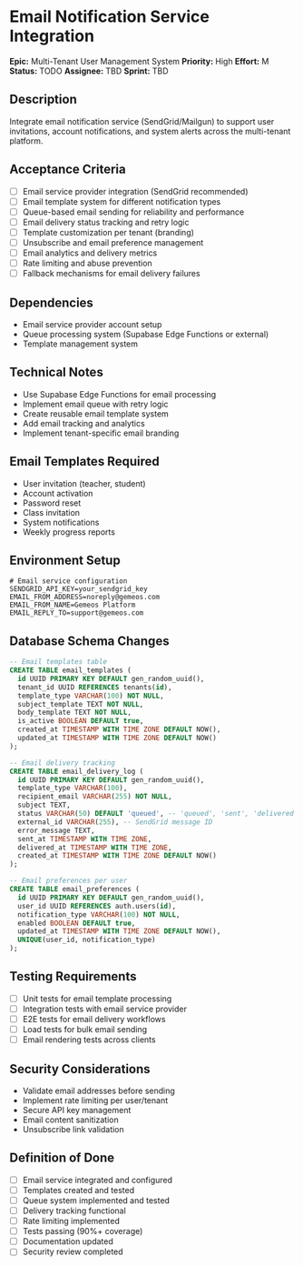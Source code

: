 # Email Notification Service Integration

**Epic:** Multi-Tenant User Management System
**Priority:** High
**Effort:** M
**Status:** TODO
**Assignee:** TBD
**Sprint:** TBD

## Description
Integrate email notification service (SendGrid/Mailgun) to support user invitations, account notifications, and system alerts across the multi-tenant platform.

## Acceptance Criteria
- [ ] Email service provider integration (SendGrid recommended)
- [ ] Email template system for different notification types
- [ ] Queue-based email sending for reliability and performance
- [ ] Email delivery status tracking and retry logic
- [ ] Template customization per tenant (branding)
- [ ] Unsubscribe and email preference management
- [ ] Email analytics and delivery metrics
- [ ] Rate limiting and abuse prevention
- [ ] Fallback mechanisms for email delivery failures

## Dependencies
- Email service provider account setup
- Queue processing system (Supabase Edge Functions or external)
- Template management system

## Technical Notes
- Use Supabase Edge Functions for email processing
- Implement email queue with retry logic
- Create reusable email template system
- Add email tracking and analytics
- Implement tenant-specific email branding

## Email Templates Required
- User invitation (teacher, student)
- Account activation
- Password reset
- Class invitation
- System notifications
- Weekly progress reports

## Environment Setup
```env
# Email service configuration
SENDGRID_API_KEY=your_sendgrid_key
EMAIL_FROM_ADDRESS=noreply@gemeos.com
EMAIL_FROM_NAME=Gemeos Platform
EMAIL_REPLY_TO=support@gemeos.com
```

## Database Schema Changes
```sql
-- Email templates table
CREATE TABLE email_templates (
  id UUID PRIMARY KEY DEFAULT gen_random_uuid(),
  tenant_id UUID REFERENCES tenants(id),
  template_type VARCHAR(100) NOT NULL,
  subject_template TEXT NOT NULL,
  body_template TEXT NOT NULL,
  is_active BOOLEAN DEFAULT true,
  created_at TIMESTAMP WITH TIME ZONE DEFAULT NOW(),
  updated_at TIMESTAMP WITH TIME ZONE DEFAULT NOW()
);

-- Email delivery tracking
CREATE TABLE email_delivery_log (
  id UUID PRIMARY KEY DEFAULT gen_random_uuid(),
  template_type VARCHAR(100),
  recipient_email VARCHAR(255) NOT NULL,
  subject TEXT,
  status VARCHAR(50) DEFAULT 'queued', -- 'queued', 'sent', 'delivered', 'failed', 'bounced'
  external_id VARCHAR(255), -- SendGrid message ID
  error_message TEXT,
  sent_at TIMESTAMP WITH TIME ZONE,
  delivered_at TIMESTAMP WITH TIME ZONE,
  created_at TIMESTAMP WITH TIME ZONE DEFAULT NOW()
);

-- Email preferences per user
CREATE TABLE email_preferences (
  id UUID PRIMARY KEY DEFAULT gen_random_uuid(),
  user_id UUID REFERENCES auth.users(id),
  notification_type VARCHAR(100) NOT NULL,
  enabled BOOLEAN DEFAULT true,
  updated_at TIMESTAMP WITH TIME ZONE DEFAULT NOW(),
  UNIQUE(user_id, notification_type)
);
```

## Testing Requirements
- [ ] Unit tests for email template processing
- [ ] Integration tests with email service provider
- [ ] E2E tests for email delivery workflows
- [ ] Load tests for bulk email sending
- [ ] Email rendering tests across clients

## Security Considerations
- Validate email addresses before sending
- Implement rate limiting per user/tenant
- Secure API key management
- Email content sanitization
- Unsubscribe link validation

## Definition of Done
- [ ] Email service integrated and configured
- [ ] Templates created and tested
- [ ] Queue system implemented and tested
- [ ] Delivery tracking functional
- [ ] Rate limiting implemented
- [ ] Tests passing (90%+ coverage)
- [ ] Documentation updated
- [ ] Security review completed